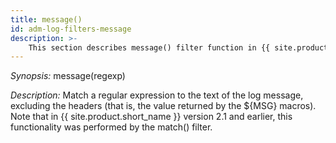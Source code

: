 ```yaml
---
title: message()
id: adm-log-filters-message
description: >-
    This section describes message() filter function in {{ site.product.short_name }}.
---
```


*Synopsis:* message(regexp)

*Description:* Match a regular expression to the text of the log
message, excluding the headers (that is, the value returned by the ${MSG}
macros). Note that in {{ site.product.short_name }} version 2.1 and earlier, this
functionality was performed by the match() filter.
